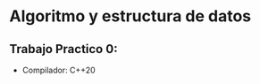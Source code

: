 <!DOCTYPE html>

<html>
    <body>
        <h1>Algoritmo y estructura de datos</h1>
        <h2>Trabajo Practico 0:</h2>
        <p>
            <ul>
                <li>Compilador: C++20</li>
            </ul>
        </p>
    </body>    

</html>
